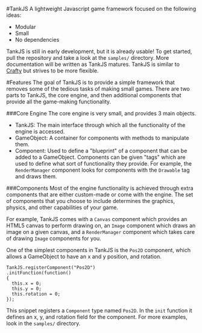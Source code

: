 #TankJS
A lightweight Javascript game framework focused on the following ideas:

- Modular
- Small
- No dependencies

TankJS is still in early development, but it is already usable! To get started, pull the repository and take a look at the `samples/` directory. More documentation will be written as TankJS matures. TankJS is similar to [Crafty](http://craftyjs.com/) but strives to be more flexible.

#Features
The goal of TankJS is to provide  a simple framework that removes some of the tedious tasks of making small games. There are two parts to TankJS, the core engine, and then additional components that provide all the game-making functionality.

###Core Engine
The core engine is very small, and provides 3 main objects.

- TankJS: The main interface through which all the functionality of the engine is accessed.
- GameObject: A container for components with methods to manipulate them.
- Component: Used to define a "blueprint" of a component that can be added to a GameObject. Components can be given "tags" which are used to define what sort of functionality they provide. For example, the `RenderManager` component looks for components with the `Drawable` tag and draws them.

###Components
Most of the engine functionality is achieved through extra components that are either custom-made or come with the engine. The set of components that you choose to include determines the graphics, physics, and other capabilities of your game.

For example, TankJS comes with a `Canvas` component which provides an HTML5 canvas to perform drawing on, an `Image` component which draws an image on a given canvas, and a `RenderManager` component which takes care of drawing `Image` components for you.

One of the simplest components in TankJS is the `Pos2D` component, which allows a GameObject to have an x and y position, and rotation.

    TankJS.registerComponent("Pos2D")
    .initFunction(function()
    {
      this.x = 0;
      this.y = 0;
      this.rotation = 0;
    });

This snippet registers a `Component` type named `Pos2D`. In the `init` function it defines an x, y, and rotation field for the component. For more examples, look in the `samples/` directory.